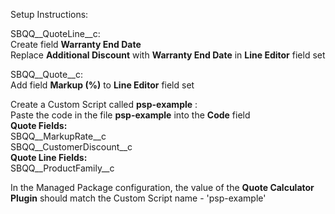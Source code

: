 Setup Instructions: 

SBQQ__QuoteLine__c:\
Create field **Warranty End Date** \
Replace **Additional Discount** with **Warranty End Date** in **Line Editor** field set 
  
SBQQ__Quote__c:\
Add field **Markup (%)** to **Line Editor** field set
  
Create a Custom Script called **psp-example** :\
  Paste the code in the file **psp-example** into the **Code** field \
  **Quote Fields:** \
  SBQQ__MarkupRate__c \
  SBQQ__CustomerDiscount__c \
  **Quote Line Fields:** \
  SBQQ__ProductFamily__c
  
In the Managed Package configuration, the value of the **Quote Calculator Plugin** should match the Custom Script name - 'psp-example' 
